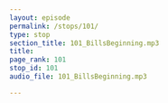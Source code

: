 ```yaml
---
layout: episode
permalink: /stops/101/
type: stop
section_title: 101_BillsBeginning.mp3
title: 
page_rank: 101
stop_id: 101
audio_file: 101_BillsBeginning.mp3

---
```

